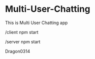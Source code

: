 # Multi-User-Chatting

This is Multi User Chatting app

/client
npm start

/server
npm start

Dragon0314
